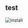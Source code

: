 ## test
![install](https://user-images.githubusercontent.com/81015704/118216966-7c24e000-b4af-11eb-91c2-2bc329cb5945.png)
